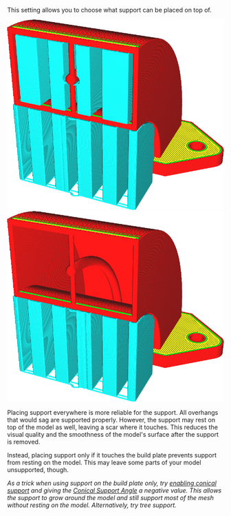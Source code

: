 This setting allows you to choose what support can be placed on top of.

![Support is generated for all overhanging surfaces](../images/support_type_everywhere.png)
![Support is only generated where it can rest on the build plate](../images/support_type_touching_buildplate.png)

Placing support everywhere is more reliable for the support. All overhangs that would sag are supported properly. However, the support may rest on top of the model as well, leaving a scar where it touches. This reduces the visual quality and the smoothness of the model's surface after the support is removed.

Instead, placing support only if it touches the build plate prevents support from resting on the model. This may leave some parts of your model unsupported, though.

*As a trick when using support on the build plate only, try [enabling conical support](../experimental/support_conical_enabled.md) and giving the [Conical Support Angle](../experimental/support_conical_angle.md) a negative value. This allows the support to grow around the model and still support most of the mesh without resting on the model. Alternatively, try tree support.*